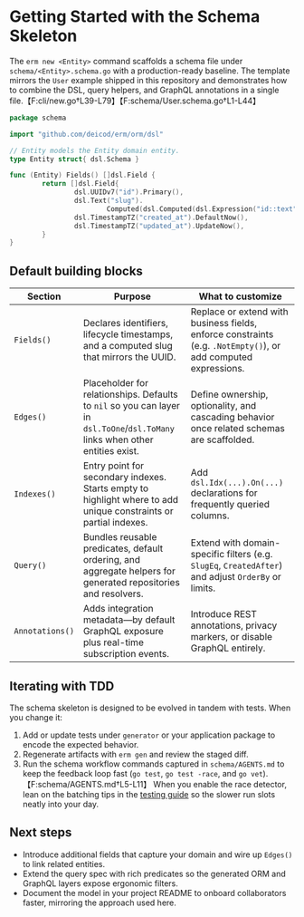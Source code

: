 # Getting Started with the Schema Skeleton

The `erm new <Entity>` command scaffolds a schema file under `schema/<Entity>.schema.go` with a production-ready baseline.
The template mirrors the `User` example shipped in this repository and demonstrates how to combine the DSL, query helpers,
and GraphQL annotations in a single file.【F:cli/new.go†L39-L79】【F:schema/User.schema.go†L1-L44】

```go
package schema

import "github.com/deicod/erm/orm/dsl"

// Entity models the Entity domain entity.
type Entity struct{ dsl.Schema }

func (Entity) Fields() []dsl.Field {
        return []dsl.Field{
                dsl.UUIDv7("id").Primary(),
                dsl.Text("slug").
                        Computed(dsl.Computed(dsl.Expression("id::text"))),
                dsl.TimestampTZ("created_at").DefaultNow(),
                dsl.TimestampTZ("updated_at").UpdateNow(),
        }
}
```

## Default building blocks

| Section | Purpose | What to customize |
| --- | --- | --- |
| `Fields()` | Declares identifiers, lifecycle timestamps, and a computed slug that mirrors the UUID. | Replace or extend with business fields, enforce constraints (e.g. `.NotEmpty()`), or add computed expressions. |
| `Edges()` | Placeholder for relationships. Defaults to `nil` so you can layer in `dsl.ToOne`/`dsl.ToMany` links when other entities exist. | Define ownership, optionality, and cascading behavior once related schemas are scaffolded. |
| `Indexes()` | Entry point for secondary indexes. Starts empty to highlight where to add unique constraints or partial indexes. | Add `dsl.Idx(...).On(...)` declarations for frequently queried columns. |
| `Query()` | Bundles reusable predicates, default ordering, and aggregate helpers for generated repositories and resolvers. | Extend with domain-specific filters (e.g. `SlugEq`, `CreatedAfter`) and adjust `OrderBy` or limits. |
| `Annotations()` | Adds integration metadata—by default GraphQL exposure plus real-time subscription events. | Introduce REST annotations, privacy markers, or disable GraphQL entirely. |

## Iterating with TDD

The schema skeleton is designed to be evolved in tandem with tests. When you change it:

1. Add or update tests under `generator` or your application package to encode the expected behavior.
2. Regenerate artifacts with `erm gen` and review the staged diff.
3. Run the schema workflow commands captured in `schema/AGENTS.md` to keep the feedback loop fast (`go test`, `go test -race`, and `go vet`).【F:schema/AGENTS.md†L5-L11】 When you enable the race detector, lean on the batching tips in the [testing guide](testing.md#race-detector-workflow) so the slower run slots neatly into your day.

## Next steps

- Introduce additional fields that capture your domain and wire up `Edges()` to link related entities.
- Extend the query spec with rich predicates so the generated ORM and GraphQL layers expose ergonomic filters.
- Document the model in your project README to onboard collaborators faster, mirroring the approach used here.
